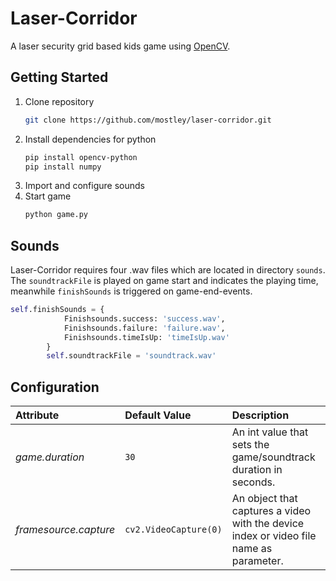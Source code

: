 # Laser-Corridor

A laser security grid based kids game using [OpenCV](http://opencv.org/).

## Getting Started
1.  Clone repository
    ``` bash
    git clone https://github.com/mostley/laser-corridor.git
    ```
2. Install dependencies for python
    ``` bash
    pip install opencv-python
    pip install numpy
    ```
3. Import and configure sounds
4. Start game
    ``` bash
    python game.py
    ```

## Sounds
Laser-Corridor requires four .wav files which are located in directory `sounds`. The `soundtrackFile` is played on game start and indicates the playing time, meanwhile `finishSounds` is triggered on game-end-events. 
``` python
self.finishSounds = {
            Finishsounds.success: 'success.wav',
            Finishsounds.failure: 'failure.wav',
            Finishsounds.timeIsUp: 'timeIsUp.wav'
        }
        self.soundtrackFile = 'soundtrack.wav'
```

## Configuration
| Attribute | Default Value | Description |
| :--- | :--- | :--- |
| *game.duration* | `30` | An int value that sets the game/soundtrack duration in seconds. |
| *framesource.capture* | `cv2.VideoCapture(0)` | An object that captures a video with the device index or video file name as parameter.|
